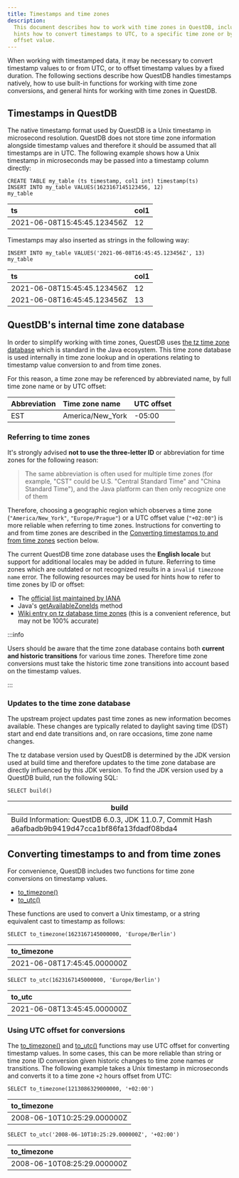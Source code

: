 ```yaml
---
title: Timestamps and time zones
description:
  This document describes how to work with time zones in QuestDB, including
  hints how to convert timestamps to UTC, to a specific time zone or by a UTC
  offset value.
---
```


When working with timestamped data, it may be necessary to convert timestamp
values to or from UTC, or to offset timestamp values by a fixed duration. The
following sections describe how QuestDB handles timestamps natively, how to use
built-in functions for working with time zone conversions, and general hints for
working with time zones in QuestDB.

## Timestamps in QuestDB

The native timestamp format used by QuestDB is a Unix timestamp in microsecond
resolution. QuestDB does not store time zone information alongside timestamp
values and therefore it should be assumed that all timestamps are in UTC. The
following example shows how a Unix timestamp in microseconds may be passed into
a timestamp column directly:

```questdb-sql
CREATE TABLE my_table (ts timestamp, col1 int) timestamp(ts)
INSERT INTO my_table VALUES(1623167145123456, 12)
my_table
```

|ts                         |col1|
|:--------------------------|:---|
|2021-06-08T15:45:45.123456Z|12  |

Timestamps may also inserted as strings in the following way:

```questdb-sql
INSERT INTO my_table VALUES('2021-06-08T16:45:45.123456Z', 13)
my_table
```

|ts                         |col1|
|:--------------------------|:---|
|2021-06-08T15:45:45.123456Z|12  |
|2021-06-08T16:45:45.123456Z|13  |

## QuestDB's internal time zone database

In order to simplify working with time zones, QuestDB uses
[the tz time zone database](https://en.wikipedia.org/wiki/Tz_database) which is
standard in the Java ecosystem. This time zone database is used internally in
time zone lookup and in operations relating to timestamp value conversion to and
from time zones.

For this reason, a time zone may be referenced by abbreviated name, by full time
zone name or by UTC offset:

|Abbreviation|Time zone name  |UTC offset|
|:-----------|:---------------|:---------|
|EST         |America/New_York|-05:00    |

### Referring to time zones

It's strongly advised **not to use the three-letter ID** or abbreviation for
time zones for the following reason:

> The same abbreviation is often used for multiple time zones (for example,
> "CST" could be U.S. "Central Standard Time" and "China Standard Time"), and
> the Java platform can then only recognize one of them

Therefore, choosing a geographic region which observes a time zone
(`"America/New_York"`, `"Europe/Prague"`) or a UTC offset value (`"+02:00"`) is
more reliable when referring to time zones. Instructions for converting to and
from time zones are described in the
[Converting timestamps to and from time zones](#converting-timestamps-to-and-from-time-zones)
section below.

The current QuestDB time zone database uses the **English locale** but support
for additional locales may be added in future. Referring to time zones which are
outdated or not recognized results in a `invalid timezone name` error. The
following resources may be used for hints how to refer to time zones by ID or
offset:

- The [official list maintained by IANA](https://www.iana.org/time-zones)
- Java's
  [getAvailableZoneIds](https://docs.oracle.com/javase/8/docs/api/java/time/ZoneId.html#getAvailableZoneIds--)
  method
- [Wiki entry on tz database time zones](https://en.wikipedia.org/wiki/List_of_tz_database_time_zones)
  (this is a convenient reference, but may not be 100% accurate)

:::info

Users should be aware that the time zone database contains both **current and
historic transitions** for various time zones. Therefore time zone conversions
must take the historic time zone transitions into account based on the timestamp
values.

:::

### Updates to the time zone database

The upstream project updates past time zones as new information becomes
available. These changes are typically related to daylight saving time (DST)
start and end date transitions and, on rare occasions, time zone name changes.

The tz database version used by QuestDB is determined by the JDK version used at
build time and therefore updates to the time zone database are directly
influenced by this JDK version. To find the JDK version used by a QuestDB build,
run the following SQL:

```questdb-sql
SELECT build()
```

| build                                                                                              |
| -------------------------------------------------------------------------------------------------- |
| Build Information: QuestDB 6.0.3, JDK 11.0.7, Commit Hash a6afbadb9b9419d47cca1bf86fa13fdadf08bda4 |

## Converting timestamps to and from time zones

For convenience, QuestDB includes two functions for time zone conversions on
timestamp values.

- [to_timezone()](/docs/reference/function/date-time#to_timezone)
- [to_utc()](/docs/reference/function/date-time#to_utc)

These functions are used to convert a Unix timestamp, or a string equivalent
cast to timestamp as follows:

```questdb-sql
SELECT to_timezone(1623167145000000, 'Europe/Berlin')
```

|to_timezone                |
|:--------------------------|
|2021-06-08T17:45:45.000000Z|

```questdb-sql
SELECT to_utc(1623167145000000, 'Europe/Berlin')
```

|to_utc                     |
|:--------------------------|
|2021-06-08T13:45:45.000000Z|

### Using UTC offset for conversions

The [to_timezone()](/docs/reference/function/date-time#to_timezone) and
[to_utc()](/docs/reference/function/date-time#to_utc) functions may use UTC
offset for converting timestamp values. In some cases, this can be more reliable
than string or time zone ID conversion given historic changes to time zone names
or transitions. The following example takes a Unix timestamp in microseconds and
converts it to a time zone `+2` hours offset from UTC:

```questdb-sql
SELECT to_timezone(1213086329000000, '+02:00')
```

|to_timezone                |
|:--------------------------|
|2008-06-10T10:25:29.000000Z|

```questdb-sql
SELECT to_utc('2008-06-10T10:25:29.000000Z', '+02:00')
```

|to_timezone                |
|:--------------------------|
|2008-06-10T08:25:29.000000Z|
